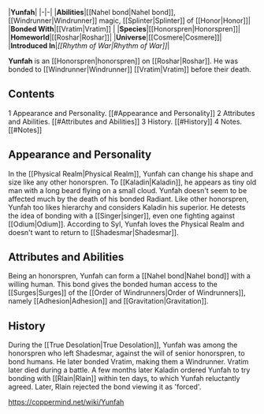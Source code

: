 |**Yunfah**|
|-|-|
|**Abilities**|[[Nahel bond\|Nahel bond]], [[Windrunner\|Windrunner]] magic, [[Splinter\|Splinter]] of [[Honor\|Honor]]|
|**Bonded With**|[[Vratim\|Vratim]] |
|**Species**|[[Honorspren\|Honorspren]]|
|**Homeworld**|[[Roshar\|Roshar]]|
|**Universe**|[[Cosmere\|Cosmere]]|
|**Introduced In**|*[[Rhythm of War\|Rhythm of War]]*|

**Yunfah** is an [[Honorspren\|honorspren]] on [[Roshar\|Roshar]]. He was bonded to [[Windrunner\|Windrunner]] [[Vratim\|Vratim]] before their death.

## Contents

1 Appearance and Personality. [[#Appearance and Personality]] 
2 Attributes and Abilities. [[#Attributes and Abilities]] 
3 History. [[#History]] 
4 Notes. [[#Notes]] 


## Appearance and Personality
In the [[Physical Realm\|Physical Realm]], Yunfah can change his shape and size like any other honorspren. To [[Kaladin\|Kaladin]], he appears as tiny old man with a long beard flying on a small cloud.
Yunfah doesn't seem to be affected much by the death of his bonded Radiant. Like other honorspren, Yunfah too likes hierarchy and considers Kaladin his superior. He detests the idea of bonding with a [[Singer\|singer]], even one fighting against [[Odium\|Odium]]. According to Syl, Yunfah loves the Physical Realm and doesn't want to return to [[Shadesmar\|Shadesmar]].

## Attributes and Abilities
Being an honorspren, Yunfah can form a [[Nahel bond\|Nahel bond]] with a willing human. This bond gives the bonded human access to the [[Surges\|Surges]] of the [[Order of Windrunners\|Order of Windrunners]], namely [[Adhesion\|Adhesion]] and [[Gravitation\|Gravitation]].

## History
During the [[True Desolation\|True Desolation]], Yunfah was among the honorspren who left Shadesmar, against the will of senior honorspren, to bond humans.
He later bonded Vratim, making them a Windrunner. Vratim later died during a battle.
A few months later Kaladin ordered Yunfah to try bonding with [[Rlain\|Rlain]] within ten days, to which Yunfah reluctantly agreed. Later, Rlain rejected the bond viewing it as 'forced'.



https://coppermind.net/wiki/Yunfah